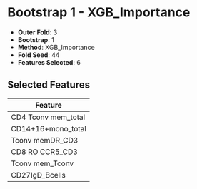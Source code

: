 # Bootstrap 1 - XGB_Importance

- **Outer Fold**: 3
- **Bootstrap**: 1
- **Method**: XGB_Importance
- **Fold Seed**: 44
- **Features Selected**: 6

## Selected Features

| Feature |
|---------|
| CD4 Tconv mem_total |
| CD14+16+mono_total |
| Tconv memDR_CD3 |
| CD8 RO CCR5_CD3 |
| Tconv mem_Tconv |
| CD27IgD_Bcells |
